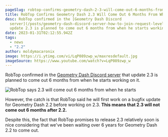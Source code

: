 ```yaml
---
pageSlug: robtop-confirms-geometry-dash-2-3-will-come-out-6-months-from-when-he-starts
title: RobTop Confirms Geometry Dash 2.3 Will Come Out 6 Months From When He Starts
desc: RobTop confirmed in the [Geometry Dash Discord
  server](/posts/geometry-dash-discord-server-how-to-join-request-levels/) that
  update 2.3 is planned to come out 6 months from when he starts working on it.
date: 2023-01-31T02:12:55.942Z
tags:
  - news
  - "2.2"
author: moldymacaronix
image: https://i.ytimg.com/vi/LqP089zwp_w/maxresdefault.jpg
imageSource: https://www.youtube.com/watch?v=LqP089zwp_w
---
```

RobTop confirmed in the [Geometry Dash Discord server](/posts/geometry-dash-discord-server-how-to-join-request-levels/) that update 2.3 is planned to come out 6 months from when he starts working on it.

![RobTop says 2.3 will come out 6 months from when he starts](https://media.discordapp.net/attachments/392087938239954950/1069802705138241556/image.png)

However, the catch is that RobTop said he will first work on a bugfix update for Geometry Dash 2.2 before working on 2.3. **This means that 2.3 will not come out 6 months after 2.2.**

Despite this, the fact that RobTop promises to release 2.3 relatively soon is nice considering that we've been waiting over 6 years for Geometry Dash 2.2 to come out.